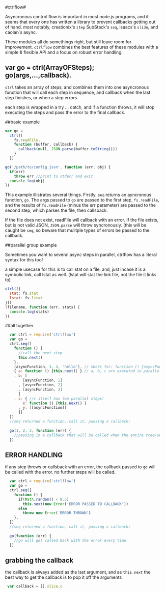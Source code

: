 #ctrlflow#

Asyncronous control flow is important in most node.js programs, 
and it seems that every one has written a library to prevent callbacks getting out of hand. 
most notably, creationix's `step` SubStack's `seq`, isaacs's `slide`, and caolan`s async.

These modules all do somethings right, but still leave room for improvement.
`ctrlflow` combines the best features of these modules with a simple & flexible API and a 
focus on robust error handling.

## var go = ctrl(ArrayOFSteps); go(args,...,callback).

`ctrl` takes an array of steps, and combines them into one asyncronous function that will call 
each step in sequence, and callback when the last step finishes, or when a step errors.

each step is wrapped in a try ... catch, and if a function throws, 
it will stop executing the steps and pass the error to the final callback.

##basic example

``` js
var go = 
  ctrl([
    fs.readFile,
    function (buffer, callback) {
      callback(null, JSON.parse(buffer.toString()))
    }
  ])

go('/path/to/config.json', function (err, obj) {
  if(err)
    throw err //print to stderr and exit
  console.log(obj)
})
```

This example illistrates several things. 
Firstly, `seq` returns an ayncronous function, `go`.
The args passed to `go` are passed to the first step, `fs.readFile`, 
and the results of `fs.readFile` (minus the err parameter) are passed to the second step, 
which parses the file, then callsback.

If the file does not exist, readFile will callback with an error. 
If the file exists, but is not valid JSON, `JSON.parse` will throw syncronously. 
(this will be caught be `seq`, so beware that mulitple types of errors be passed to the callback.

##parallel group example

Sometimes you want to several async steps in parallel, ctrlflow has a literal syntax for this too!

a simple usecase for this is to call stat on a file, and, just incase it is a symbolic link, 
call lstat as well. (lstat will stat the link file, not the file it links to)

``` js
ctrl([{
  stat: fs.stat
  lstat: fs.lstat
}])
(filename, function (err, stats) {
  console.log(stats)
})  

```

##all together

``` js
  var ctrl = require('ctrlflow')
  var go = 
  ctrl.seq([
    function () {
      //call the next step
      this.next()
    },
    [asyncFunction, 1, 4, 'hello'], // short for: function () {asyncFunction(1, 4, 'hello', this.next)}
    { a: function () {this.next() } // a, b, c are executed in parallel
    , b: [
        [asyncFunction, 1]
      , [asyncFunction, 2]
      , [asyncFunction, 3] 
      ]
    , c: { //c itself has two parallel steps!
        x: function () {this.next() } 
      , y: [[asyncFunction]]
      }}
  ])
  //seq returned a function, call it, passing a callback:
  
  go(1, 2, 3, function (err) {
    //passing in a callback that will be called when the entire tree/sequence is complete
  })

```

## ERROR HANDLING

if any step throws or callsback with an error, 
the callback passed to `go` will be called with the error.
no further steps will be called.


``` js
  var ctrl = require('ctrlflow')
  var go = 
  ctrl.seq([
    function () {
      if(Math.random() < 0.5)
        this.next(new Error('ERROR PASSED TO CALLBACK'))
      else
        throw new Error('ERROR THROWN')
    },
  ])
  //seq returned a function, call it, passing a callback:
  
  go(function (err) {
    //go will get called back with the error every time.
  })

```

## grabbing the callback

the callback is always added as the last argument, and as `this.next`
the best way to get the callback is to pop it off the arguments 

``` js
 var callback = [].slice.c